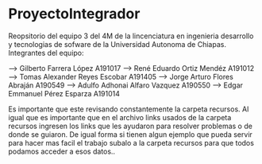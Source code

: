 # ProyectoIntegrador
Reopsitorio del equipo 3 del 4M de la lincenciatura en ingenieria desarrollo y tecnologias de sofware de la Universidad Autonoma de Chiapas.
Integrantes del equipo: 

--> Gilberto Farrera López A191017
--> René Eduardo Ortiz Mendéz A191012 
--> Tomas Alexander Reyes Escobar A191405
--> Jorge Arturo Flores Abraján A190549
--> Adulfo Adhonai Alfaro Vazquez A190550
--> Edgar Emmanuel Pérez Esparza A191014

Es importante que este revisando constantemente la carpeta recursos.
Al igual que es importante que en el archivo links usados de la carpeta recursos ingresen los links que les ayudaron para resolver problemas o de donde se guiaron.
De igual forma si tienen algun ejemplo que pueda servir para hacer mas facil el trabajo subalo a la carpeta recursos para que todos podamos acceder a esos datos..
